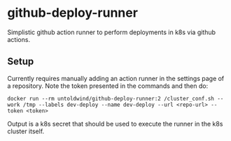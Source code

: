 # github-deploy-runner

Simplistic github action runner to perform deployments in k8s via github actions.

## Setup

Currently requires manually adding an action runner in the settings page of a repository.
Note the token presented in the commands and then do:

```
docker run --rm untoldwind/github-deploy-runner:2 /cluster_conf.sh --work /tmp --labels dev-deploy --name dev-deploy --url <repo-url> --token <token>
```

Output is a k8s secret that should be used to execute the runner in the k8s cluster itself.


